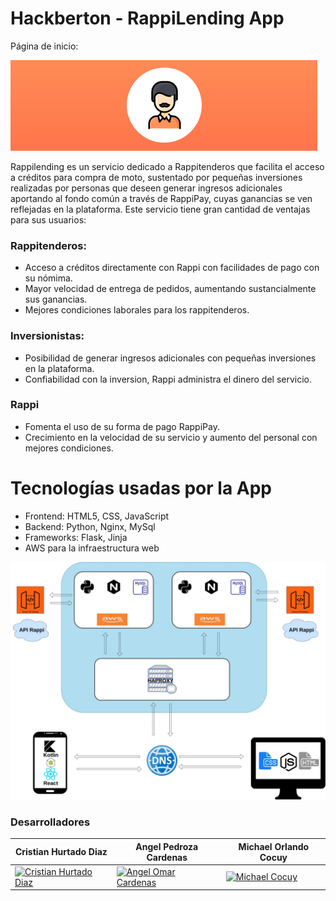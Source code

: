 # Hackberton - RappiLending App

Página de inicio:

[![RappiLending](https://github.com/TzStrikerYT/Hackberton_CrowdLendingApp/blob/test_environment/readme_img/portada.jpg)](http://rappilending.online/)

Rappilending es un servicio dedicado a Rappitenderos que facilita el acceso a créditos para compra de moto, sustentado por pequeñas inversiones realizadas por personas que deseen generar ingresos adicionales aportando al fondo común a través de RappiPay, cuyas ganancias se ven reflejadas en la plataforma. Este servicio tiene gran cantidad de ventajas para sus usuarios:

### Rappitenderos:
  - Acceso a créditos directamente con Rappi con facilidades de pago con su nómima.
  - Mayor velocidad de entrega de pedidos, aumentando sustancialmente sus ganancias.
  - Mejores condiciones laborales para los rappitenderos.
 
### Inversionistas:
  - Posibilidad de generar ingresos adicionales con pequeñas inversiones en la plataforma.
  - Confiabilidad con la inversion, Rappi administra el dinero del servicio.

### Rappi
  - Fomenta el uso de su forma de pago RappiPay.
  - Crecimiento en la velocidad de su servicio y aumento del personal con mejores condiciones.

# Tecnologías usadas por la App
  - Frontend: HTML5, CSS, JavaScript
  - Backend: Python, Nginx, MySql
  - Frameworks: Flask, Jinja
  - AWS para la infraestructura web

![Structure](https://github.com/TzStrikerYT/Hackberton_CrowdLendingApp/blob/test_environment/readme_img/CrowdLending_final.jpg)

### Desarrolladores
| Cristian Hurtado Diaz | Angel Pedroza Cardenas | Michael Orlando Cocuy |
| ---------------------- | ---------------------- | ------------------------------ | 
| [![Cristian Hurtado Diaz](https://media-exp1.licdn.com/dms/image/C4E03AQFujdHTZM-GGw/profile-displayphoto-shrink_200_200/0?e=1597881600&v=beta&t=GZTVugeXs1uEcAug44-0QjIyAnFDDEn4Da1mbRWL7qU)](https://github.com/cristian0497) | [![Angel Omar Cardenas](https://media-exp1.licdn.com/dms/image/C4D03AQH1KwCc7uokAQ/profile-displayphoto-shrink_200_200/0?e=1597881600&v=beta&t=lq0FBap9QnnLlzUF5biXv2ZHjkDcmeY3SVGuwB-6oCw)](https://github.com/AngelPedroza) | [![Michael Cocuy](https://media-exp1.licdn.com/dms/image/C4D03AQHE_44R-YJ8gw/profile-displayphoto-shrink_200_200/0?e=1597881600&v=beta&t=0L8CHwXLO-NxMqLbaxb6JJN-UeC8Kn80CDqfKgjhqr8)](https://github.com/TzStrikerYT) |


